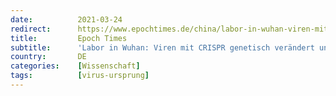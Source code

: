 ```yaml
---
date:          2021-03-24
redirect:      https://www.epochtimes.de/china/labor-in-wuhan-viren-mit-crispr-genetisch-veraendert-und-in-menschliche-zellen-eingebaut-a3475102.html
title:         Epoch Times
subtitle:      'Labor in Wuhan: Viren mit CRISPR genetisch verändert und in menschliche Zellen eingebaut'
country:       DE
categories:    [Wissenschaft]
tags:          [virus-ursprung]
---
```

